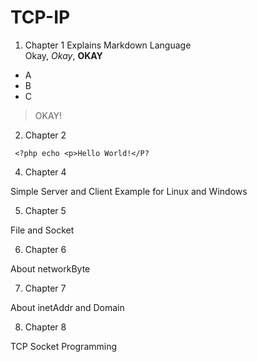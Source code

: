 # TCP-IP
1. Chapter 1
  Explains Markdown Language  
  Okay, _Okay_, **OKAY**  
  * A
  * B
  * C
>OKAY!

2. Chapter 2
~~~~~~~
 <?php echo <p>Hello World!</P?
~~~~~~~

4. Chapter 4

  Simple Server and Client Example for Linux and Windows

5. Chapter 5

  File and Socket

6. Chapter 6

  About networkByte

7. Chapter 7

  About inetAddr and Domain

8. Chapter 8

  TCP Socket Programming
